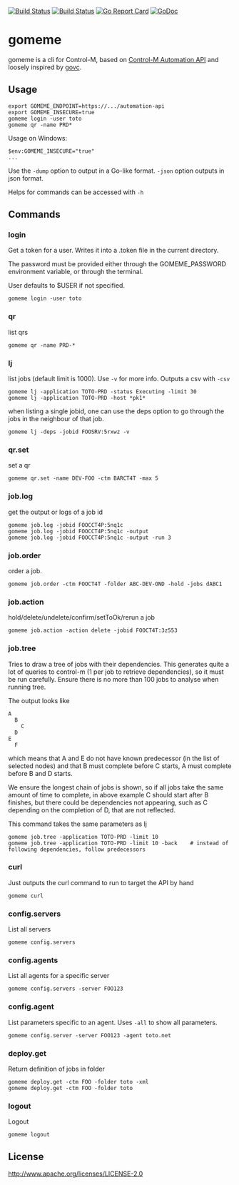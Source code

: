 [![Build Status](https://travis-ci.org/freedge/gomeme.svg?branch=master)](https://travis-ci.org/freedge/gomeme)
[![Build Status](https://dev.azure.com/freedge/freedge/_apis/build/status/freedge.gomeme?branchName=master)](https://dev.azure.com/freedge/freedge/_build/latest?definitionId=1&branchName=master)
[![Go Report Card](https://goreportcard.com/badge/github.com/freedge/gomeme)](https://goreportcard.com/report/github.com/freedge/gomeme)
[![GoDoc](https://godoc.org/github.com/freedge/gomeme?status.svg)](https://godoc.org/github.com/freedge/gomeme) 


# gomeme



gomeme is a cli for Control-M, based on
[Control-M Automation API](https://docs.bmc.com/docs/automation-api/9181/services-784100995.html)
and loosely inspired by [govc](https://github.com/vmware/govmomi/tree/master/govc).

## Usage

```
export GOMEME_ENDPOINT=https://.../automation-api
export GOMEME_INSECURE=true
gomeme login -user toto
gomeme qr -name PRD*

```

Usage on Windows:
```
$env:GOMEME_INSECURE="true"
...
```

Use the ```-dump``` option to output in a Go-like format. ```-json``` option outputs in json format.

Helps for commands can be accessed with ```-h```

## Commands

### login

Get a token for a user. Writes it into a .token file in the current directory.

The password must be provided either through the GOMEME_PASSWORD environment variable, or
through the terminal.

User defaults to $USER if not specified.

```
gomeme login -user toto
```

### qr

list qrs

```
gomeme qr -name PRD-*
```

### lj

list jobs (default limit is 1000). Use ```-v``` for more info. Outputs a csv with ```-csv```

```
gomeme lj -application TOTO-PRD -status Executing -limit 30
gomeme lj -application TOTO-PRD -host *pk1*
```

when listing a single jobid, one can use the deps option to go through the jobs in the neighbour of that job.

```
gomeme lj -deps -jobid FOOSRV:5rxwz -v
```


### qr.set

set a qr

```
gomeme qr.set -name DEV-FOO -ctm BARCT4T -max 5
```

### job.log

get the output or logs of a job id

```
gomeme job.log -jobid FOOCCT4P:5nq1c
gomeme job.log -jobid FOOCCT4P:5nq1c -output
gomeme job.log -jobid FOOCCT4P:5nq1c -output -run 3
```

### job.order

order a job.

```
gomeme job.order -ctm FOOCT4T -folder ABC-DEV-OND -hold -jobs dABC1
```

### job.action

hold/delete/undelete/confirm/setToOk/rerun a job

```
gomeme job.action -action delete -jobid FOOCT4T:3z553
```

### job.tree

Tries to draw a tree of jobs with their dependencies.
This generates quite a lot of queries to control-m (1 per job to retrieve dependencies),
so it must be run carefully. Ensure there is no more than 100 jobs to analyse
when running tree.

The output looks like
```
A
  B
    C
  D
E
  F
```
which means that A and E do not have known predecessor
(in the list of selected nodes) and that B must complete before C starts, A must complete
before B and D starts.

We ensure the longest chain of jobs is shown, so if all jobs take the same amount of time to complete, in above
example C should start after B finishes, but there could be dependencies not appearing, such as C depending on
the completion of D, that are not reflected.

This command takes the same parameters as lj

```
gomeme job.tree -application TOTO-PRD -limit 10
gomeme job.tree -application TOTO-PRD -limit 10 -back    # instead of following dependencies, follow predecessors
```


### curl

Just outputs the curl command to run to target the API by hand

```
gomeme curl
```

### config.servers

List all servers

```
gomeme config.servers
```

### config.agents

List all agents for a specific server

```
gomeme config.servers -server FOO123
```


### config.agent

List parameters specific to an agent. Uses ```-all``` to show all parameters.

```
gomeme config.server -server FOO123 -agent toto.net
```

### deploy.get

Return definition of jobs in folder

```
gomeme deploy.get -ctm FOO -folder toto -xml
gomeme deploy.get -ctm FOO -folder toto
```

### logout

Logout

```
gomeme logout
```


## License

http://www.apache.org/licenses/LICENSE-2.0

